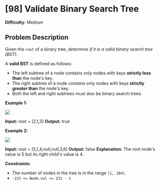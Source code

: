 # [98] Validate Binary Search Tree

**Difficulty:** Medium

## Problem Description

Given the `root` of a binary tree, _determine if it is a valid binary search tree (BST)_.

A **valid BST** is defined as follows:

*   The left subtree of a node contains only nodes with keys **strictly less than** the node's key.
*   The right subtree of a node contains only nodes with keys **strictly greater than** the node's key.
*   Both the left and right subtrees must also be binary search trees.

**Example 1:**

![](https://assets.leetcode.com/uploads/2020/12/01/tree1.jpg)

**Input:** root = \[2,1,3\]
**Output:** true

**Example 2:**

![](https://assets.leetcode.com/uploads/2020/12/01/tree2.jpg)

**Input:** root = \[5,1,4,null,null,3,6\]
**Output:** false
**Explanation:** The root node's value is 5 but its right child's value is 4.

**Constraints:**

*   The number of nodes in the tree is in the range `[1, 104]`.
*   `-231 <= Node.val <= 231 - 1`